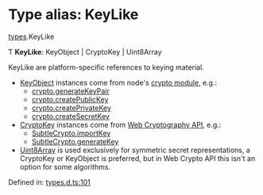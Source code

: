 # Type alias: KeyLike

[types](../modules/types.md).KeyLike

Ƭ **KeyLike**: KeyObject \| CryptoKey \| Uint8Array

KeyLike are platform-specific references to keying material.

- [KeyObject](https://nodejs.org/api/crypto.html#crypto_class_keyobject) instances come from
node's [crypto module](https://nodejs.org/api/crypto.html), e.g.:
  - [crypto.generateKeyPair](https://nodejs.org/api/crypto.html#crypto_crypto_generatekeypair_type_options_callback)
  - [crypto.createPublicKey](https://nodejs.org/api/crypto.html#crypto_crypto_createpublickey_key)
  - [crypto.createPrivateKey](https://nodejs.org/api/crypto.html#crypto_crypto_createprivatekey_key)
  - [crypto.createSecretKey](https://nodejs.org/api/crypto.html#crypto_crypto_createsecretkey_key_encoding)
- [CryptoKey](https://developer.mozilla.org/en-US/docs/Web/API/CryptoKey) instances come from
[Web Cryptography API](https://www.w3.org/TR/WebCryptoAPI), e.g.:
  - [SubtleCrypto.importKey](https://developer.mozilla.org/en-US/docs/Web/API/SubtleCrypto/importKey)
  - [SubtleCrypto.generateKey](https://developer.mozilla.org/en-US/docs/Web/API/SubtleCrypto/generateKey)
- [Uint8Array](https://developer.mozilla.org/en-US/docs/Web/JavaScript/Reference/Global_Objects/Uint8Array)
is used exclusively for symmetric secret representations, a CryptoKey or KeyObject is
preferred, but in Web Crypto API this isn't an option for some algorithms.

Defined in: [types.d.ts:101](https://github.com/panva/jose/blob/v3.11.2/src/types.d.ts#L101)
